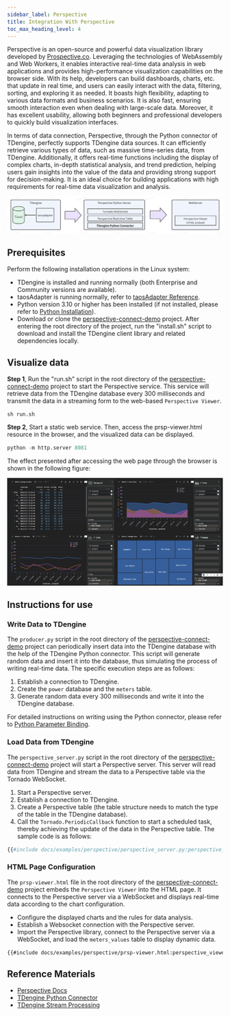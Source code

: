 ```yaml
---
sidebar_label: Perspective
title: Integration With Perspective
toc_max_heading_level: 4
---
```


Perspective is an open-source and powerful data visualization library developed by [Prospective.co](https://www.perspective.co/). Leveraging the technologies of WebAssembly and Web Workers, it enables interactive real-time data analysis in web applications and provides high-performance visualization capabilities on the browser side. With its help, developers can build dashboards, charts, etc. that update in real time, and users can easily interact with the data, filtering, sorting, and exploring it as needed. It boasts high flexibility, adapting to various data formats and business scenarios. It is also fast, ensuring smooth interaction even when dealing with large-scale data. Moreover, it has excellent usability, allowing both beginners and professional developers to quickly build visualization interfaces.

In terms of data connection, Perspective, through the Python connector of TDengine, perfectly supports TDengine data sources. It can efficiently retrieve various types of data, such as massive time-series data, from TDengine. Additionally, it offers real-time functions including the display of complex charts, in-depth statistical analysis, and trend prediction, helping users gain insights into the value of the data and providing strong support for decision-making. It is an ideal choice for building applications with high requirements for real-time data visualization and analysis. 

![perspective-architecture](./perspective/prsp_architecture.webp)

## Prerequisites

Perform the following installation operations in the Linux system:

- TDengine is installed and running normally (both Enterprise and Community versions are available).
- taosAdapter is running normally, refer to [taosAdapter Reference](../../../tdengine-reference/components/taosadapter/).
- Python version 3.10 or higher has been installed (if not installed, please refer to [Python Installation](https://docs.python.org/)).
- Download or clone the [perspective-connect-demo](https://github.com/taosdata/perspective-connect-demo) project. After entering the root directory of the project, run the "install.sh" script to download and install the TDengine client library and related dependencies locally. 

## Visualize data

**Step 1**, Run the "run.sh" script in the root directory of the [perspective-connect-demo](https://github.com/taosdata/perspective-connect-demo) project to start the Perspective service. This service will retrieve data from the TDengine database every 300 milliseconds and transmit the data in a streaming form to the web-based `Perspective Viewer`. 

```shell
sh run.sh
```

**Step 2**, Start a static web service. Then, access the prsp-viewer.html resource in the browser, and the visualized data can be displayed.

```python
python -m http.server 8081
```

The effect presented after accessing the web page through the browser is shown in the following figure:

![perspective-viewer](./perspective/prsp_view.webp)

## Instructions for use

### Write Data to TDengine

The `producer.py` script in the root directory of the [perspective-connect-demo](https://github.com/taosdata/perspective-connect-demo) project can periodically insert data into the TDengine database with the help of the TDengine Python connector. This script will generate random data and insert it into the database, thus simulating the process of writing real-time data. The specific execution steps are as follows:

1. Establish a connection to TDengine.
2. Create the `power` database and the `meters` table.
3. Generate random data every 300 milliseconds and write it into the TDengine database. 

For detailed instructions on writing using the Python connector, please refer to [Python Parameter Binding](../../../tdengine-reference/client-libraries/python/#parameter-binding). 

### Load Data from TDengine

The `perspective_server.py` script in the root directory of the [perspective-connect-demo](https://github.com/taosdata/perspective-connect-demo) project will start a Perspective server. This server will read data from TDengine and stream the data to a Perspective table via the Tornado WebSocket.

1. Start a Perspective server.
2. Establish a connection to TDengine.
3. Create a Perspective table (the table structure needs to match the type of the table in the TDengine database).
4. Call the `Tornado.PeriodicCallback` function to start a scheduled task, thereby achieving the update of the data in the Perspective table. The sample code is as follows: 

```python
{{#include docs/examples/perspective/perspective_server.py:perspective_server}}
```

### HTML Page Configuration

The `prsp-viewer.html` file in the root directory of the [perspective-connect-demo](https://github.com/taosdata/perspective-connect-demo) project embeds the `Perspective Viewer` into the HTML page. It connects to the Perspective server via a WebSocket and displays real-time data according to the chart configuration.

- Configure the displayed charts and the rules for data analysis.
- Establish a Websocket connection with the Perspective server.
- Import the Perspective library, connect to the Perspective server via a WebSocket, and load the `meters_values` table to display dynamic data. 

```html
{{#include docs/examples/perspective/prsp-viewer.html:perspective_viewer}}
```

## Reference Materials

- [Perspective Docs](https://perspective.finos.org/) 
- [TDengine Python Connector](../../../tdengine-reference/client-libraries/python/)
- [TDengine Stream Processing](../../../advanced-features/stream-processing/)
